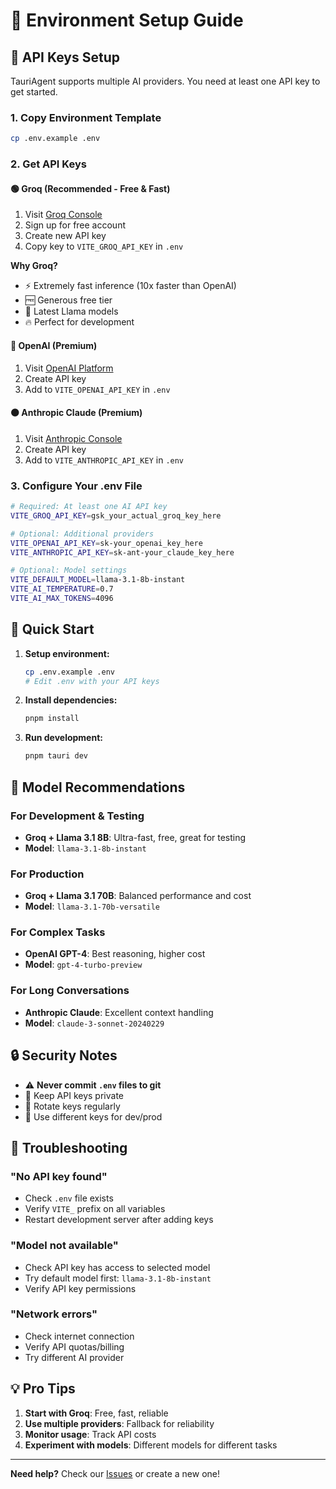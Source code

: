 # 🔧 Environment Setup Guide

## 🔑 API Keys Setup

TauriAgent supports multiple AI providers. You need at least one API key to get started.

### 1. Copy Environment Template

```bash
cp .env.example .env
```

### 2. Get API Keys

#### 🟢 Groq (Recommended - Free & Fast)

1. Visit [Groq Console](https://console.groq.com/keys)
2. Sign up for free account
3. Create new API key
4. Copy key to `VITE_GROQ_API_KEY` in `.env`

**Why Groq?**

- ⚡ Extremely fast inference (10x faster than OpenAI)
- 🆓 Generous free tier
- 🦙 Latest Llama models
- 🔥 Perfect for development

#### 🔵 OpenAI (Premium)

1. Visit [OpenAI Platform](https://platform.openai.com/api-keys)
2. Create API key
3. Add to `VITE_OPENAI_API_KEY` in `.env`

#### 🟠 Anthropic Claude (Premium)

1. Visit [Anthropic Console](https://console.anthropic.com/)
2. Create API key
3. Add to `VITE_ANTHROPIC_API_KEY` in `.env`

### 3. Configure Your .env File

```bash
# Required: At least one AI API key
VITE_GROQ_API_KEY=gsk_your_actual_groq_key_here

# Optional: Additional providers
VITE_OPENAI_API_KEY=sk-your_openai_key_here
VITE_ANTHROPIC_API_KEY=sk-ant-your_claude_key_here

# Optional: Model settings
VITE_DEFAULT_MODEL=llama-3.1-8b-instant
VITE_AI_TEMPERATURE=0.7
VITE_AI_MAX_TOKENS=4096
```

## 🚀 Quick Start

1. **Setup environment:**

   ```bash
   cp .env.example .env
   # Edit .env with your API keys
   ```

2. **Install dependencies:**

   ```bash
   pnpm install
   ```

3. **Run development:**
   ```bash
   pnpm tauri dev
   ```

## 🎯 Model Recommendations

### For Development & Testing

- **Groq + Llama 3.1 8B**: Ultra-fast, free, great for testing
- **Model**: `llama-3.1-8b-instant`

### For Production

- **Groq + Llama 3.1 70B**: Balanced performance and cost
- **Model**: `llama-3.1-70b-versatile`

### For Complex Tasks

- **OpenAI GPT-4**: Best reasoning, higher cost
- **Model**: `gpt-4-turbo-preview`

### For Long Conversations

- **Anthropic Claude**: Excellent context handling
- **Model**: `claude-3-sonnet-20240229`

## 🔒 Security Notes

- ⚠️ **Never commit `.env` files to git**
- 🔐 Keep API keys private
- 🔄 Rotate keys regularly
- 📝 Use different keys for dev/prod

## 🐛 Troubleshooting

### "No API key found"

- Check `.env` file exists
- Verify `VITE_` prefix on all variables
- Restart development server after adding keys

### "Model not available"

- Check API key has access to selected model
- Try default model first: `llama-3.1-8b-instant`
- Verify API key permissions

### "Network errors"

- Check internet connection
- Verify API quotas/billing
- Try different AI provider

## 💡 Pro Tips

1. **Start with Groq**: Free, fast, reliable
2. **Use multiple providers**: Fallback for reliability
3. **Monitor usage**: Track API costs
4. **Experiment with models**: Different models for different tasks

---

**Need help?** Check our [Issues](https://github.com/fritzprix/tauri-agent/issues) or create a new one!
